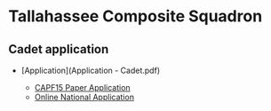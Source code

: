 # Tallahassee Composite Squadron

## Cadet application

- [Application](Application - Cadet.pdf)

    - [CAPF15 Paper Application](CAPF15.pdf)
    - [Online National Application](https://capmembers.com/cadetjoinonline)